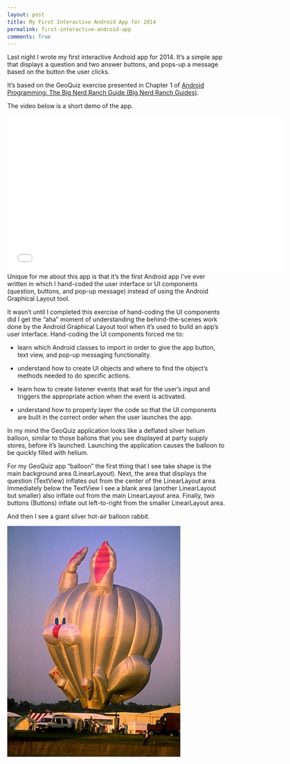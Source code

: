 ```yaml
---
layout: post
title: My First Interactive Android App for 2014 
permalink: first-interactive-android-app
comments: True
---
```


Last night I wrote my first interactive Android app for 2014. It’s a simple app that displays a question and two answer buttons, and pops-up a message based on the button the user clicks. 

It’s based on the GeoQuiz exercise presented in Chapter 1 of [Android Programming: The Big Nerd Ranch Guide (Big Nerd Ranch Guides)](http://www.amazon.com/gp/product/0321804333/ref=as_li_tf_tl?ie=UTF8&camp=1789&creative=9325&creativeASIN=0321804333&linkCode=as2&tag=6767151-20).

The video below is a short demo of the app.

<iframe width="640" height="360" src="//www.youtube.com/embed/2xHVxPOoE58?feature=player_embedded" frameborder="0" allowfullscreen></iframe>
<br>
Unique for me about this app is that it’s the first Android app I’ve ever written in which I hand-coded the user interface or UI components (question, buttons, and pop-up message) instead of using the Android Graphical Layout tool.

It wasn’t until I completed this exercise of hand-coding the UI components did I get the “aha” moment of understanding the behind-the-scenes work done by the Android Graphical Layout tool when it’s used to build an app’s user interface. Hand-coding the UI components forced me to:

* learn which Android classes to import in order to give the app button, text view, and pop-up messaging functionality.

* understand how to create UI objects and where to find the object’s methods needed to do specific actions.

* learn how to create listener events that wait for the user’s input and triggers the appropriate action when the event is activated.

* understand how to properly layer the code so that the UI components are built in the correct order when the user launches the app.

In my mind the GeoQuiz application looks like a deflated silver helium balloon, similar to those ballons that you see displayed at party supply stores, before it’s launched. Launching the application causes the balloon to be quickly filled with helium. 

For my GeoQuiz app “balloon” the first thing that I see take shape is the main background area (LinearLayout). Next, the area that displays the question (TextView) inflates out from the center of the LinearLayout area. Immediately below the TextView I see a blank area (another LinearLayout but smaller) also inflate out from the main LinearLayout area. Finally, two buttons (Buttons) inflate out left-to-right from the smaller LinearLayout area.

And then I see a giant silver hot-air balloon rabbit.

![hot+air+balloon](/images/hot+air+balloon.jpg)
